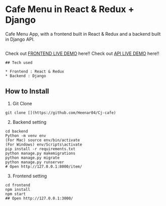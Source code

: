 # Cafe Menu in React & Redux + Django 

Cafe Menu App, with a frontend built in React & Redux and a backend built in Django API.
```
```
Check out [FRONTEND LIVE DEMO](https://frontendcafe.herokuapp.com/) here!!
Check out [API LIVE DEMO](https://backend-cafe-production.herokuapp.com/) here!!
```
## Tech used

* Frontend : React & Redux
* Backend : Django
```
## How to Install
1. Git Clone
```
git clone [](https://github.com/Heenar04/Cj-cafe)
```
2. Backend setting
```
cd backend
Python -m venv env
(For Mac) source env/bin/activate
(For Windows) env/Scripts\activate
pip install -r requirements.txt
python manage.py makemigrations
python manage.py migrate
python manage.py runserver
# Open http://127.0.0.1:8000/item/
```
3. Frontend setting
```
cd frontend
npm install
npm start
## Open http://127.0.0.1:3000/
